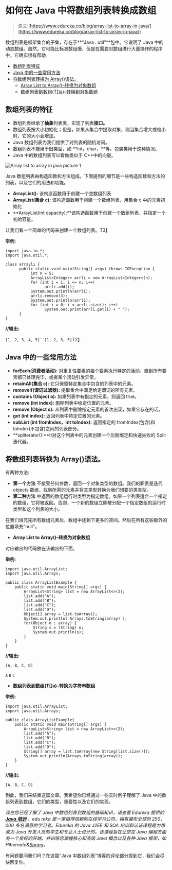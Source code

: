 # 如何在 Java 中将数组列表转换成数组

> 原文:[https://www.edureka.co/blog/array-list-to-array-in-java/](https://www.edureka.co/blog/array-list-to-array-in-java/)

数组列表是框架集合的子集，存在于**“Java . util”**包中。它说明了 Java 中的动态数组。虽然，它可能比标准数组慢，但是在需要对数组进行大量操作的程序中，它确实很有帮助

*   [数组列表特征](#features)
*   [Java 中的一些常用方法](#common)
*   [将数组列表转换为 Array()语法。](#syntax)
    *   [Array List to Array()–转换为对象数组](#example1)
    *   [数组列表到数组(T[]a)–转换到对象数组](#example2)

## **数组列表的特征**

*   数组列表继承了**抽象**列表类，实现了列表**接口。**
*   数组列表按大小初始化；但是，如果从集合中提取对象，则当集合增大或缩小时，它的大小会增加。
*   Java 数组列表为我们提供了对列表的随机访问。
*   数组列表不能用于旧类型，如 **int，char，**等。包装类用于这种情况。
*   Java 中的数组列表可以看做类似于 C++中的向量。

![Array list to array in java picture 1](../Images/c56597c72d53c2cf8b00edf3f11c5bcc.png)

Java 数组列表由构造函数和方法组成。下面提到的细节是一些构造函数和方法的列表，以及它们的用法和功能。

*   **ArrayList():** 该构造函数用于创建一个空数组列表
*   **ArrayList(集合** **c):** 该构造函数用于创建一个数组列表，用集合 c 中的元素初始化
*   **ArrayList(int capacity):**该构造函数用于创建一个数组列表，并指定一个初始容量。

让我们看一个简单的代码来创建一个数组列表。T3】

**举例:**

```
import java.io.*;
import java.util.*;

class arrayli {
      public static void main(String[] args) throws IOException {
           int n = 5;
           ArrayList<Integer> arrli = new ArrayList<Integer>(n);
           for (int i = 1; i <= n; i++)
                 arrli.add(i);
           System.out.println(arrli);
           arrli.remove(3);
           System.out.println(arrli);
           for (int i = 0; i < arrli.size(); i++)
                 System.out.print(arrli.get(i) + " ");
      }
}

```

**//输出:**

`[1, 2, 3, 4, 5]``[1, 2, 3, 5]`T2】

## **Java 中的一些常用方法**

*   **forEach(消费者活动):** 对重复性要素的每个要素执行特定的活动，直到所有要素都已处理完毕，或者某个活动引发异常。
*   **retainAll(集合 c):** 它只保留特定集合中包含的列表中的元素。
*   **removeIf(谓词过滤器):** 提取集合中满足给定谓词的所有元素。
*   **contains (Object o):** 如果列表中有指定的元素，则返回 true。
*   **remove (int index):** 删除列表中给定位置的元素。
*   **remove (Object o):** 从列表中删除指定元素的首次出现，如果它存在的话。
*   **get (int index):** 返回列表中特定位置的元素。
*   **subList (int fromIndex，int toIndex):** 返回指定的 fromIndex(包含)和 toIndex(不包含)之间的列表部分。
*   **spliterator():**It对这个列表中的元素创建一个后期绑定和快速失败的 Split 迭代器。

## **将数组列表转换为 Array()语法。**

有两种方法:

*   **第一个方法** 不接受任何参数，返回一个对象类型的数组。我们的职责是迭代 objects 数组，找到所需的元素并将其类型转换为我们想要的类类型。
*   **第二种方法** 中返回的数组运行时类型为指定数组。如果一个列表适合一个指定的数组，它将被返回。否则，一个新的数组立即被分配一个指定数组的运行时类型和这个列表的大小。

在我们填充完所有数组元素后，数组中还剩下更多的空间。然后在所有这些额外的位置填充“null”。

*   **Array List to Array()–转换为对象数组**

对应输出的代码放在该输出的下面。

**举例:**

```
import java.util.ArrayList;
import java.util.Arrays;

public class ArrayListExample {
    public static void main(String[] args) {
        ArrayList<String> list = new ArrayList<>(2);
        list.add("A");
        list.add("B");
        list.add("C");
        list.add("D");
        Object[] array = list.toArray();
        System.out.println( Arrays.toString(array) );
        for(Object o : array) {
            String s = (String) o;
            System.out.println(s);
        }
    }
}

```

**//输出:**

`[A, B, C, D]`

`A` `B` `C`

*   **数组列表到数组(T[]a)–转换为字符串数组**

**举例:**

```
import java.util.ArrayList;
import java.util.Arrays;

public class ArrayListExample{
    public static void main(String[] args) {
        ArrayList<String> list = new ArrayList<>(2);
        list.add("A");
        list.add("B");
        list.add("C");
        list.add("D");
        String[] array = list.toArray(new String[list.size()]);
        System.out.println(Arrays.toString(array));
    }
}

```

**//输出:**

`[A, B, C, D]`

到此，我们来结束这篇文章。我希望你已经通过一些实时例子理解了 Java 中的数组列表到数组，它们的类型，重要性以及它们的实现。

*现在您已经了解了 Java 中数组列表到数组的基础知识，请查看 Edureka 提供的  [**Java 培训**](https://www.edureka.co/java-j2ee-soa-training)* *，edu reka 是一家值得信赖的在线学习公司，拥有遍布全球的 250，000 多名满意的学习者。Edureka 的 Java J2EE 和 SOA 培训和认证课程是为想成为 Java 开发人员的学生和专业人士设计的。该课程旨在让您在 Java 编程方面有一个良好的开端，并训练您掌握核心和高级 Java 概念以及各种 Java 框架，如 Hibernate&[Spring](https://spring.io/projects/spring-framework)。*

有问题要问我们吗？在这篇“Java 中数组列表”博客的评论部分提到它，我们会尽快回复你。